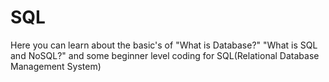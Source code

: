 # SQL
Here you can learn about the basic's of "What is Database?" "What is SQL and NoSQL?" and some beginner level coding for
SQL(Relational Database Management System)
